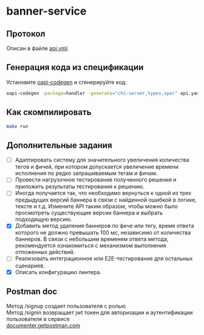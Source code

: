 # banner-service

## Протокол

Описан в файле [api.yml](api.yml).

## Генерация кода из спецификации

Установите [oapi-codegen](https://github.com/deepmap/oapi-codegen/) и сгенерируйте код:

```bash
oapi-codegen -package=handler -generate="chi-server,types,spec" api.yaml > internal/handler/api.gen.go
```

## Как скомпилировать

```bash
make run
```

## Дополнительные задания
- [ ] Адаптировать систему для значительного увеличения количества тегов и фичей, при котором допускается увеличение времени исполнения по редко запрашиваемым тегам и фичам.
- [ ] Провести нагрузочное тестирование полученного решения и приложить результаты тестирования к решению.
- [ ] Иногда получается так, что необходимо вернуться к одной из трех предыдущих версий баннера в связи с найденной ошибкой в логике, тексте и т.д. Измените API таким образом, чтобы можно было просмотреть существующие версии баннера и выбрать подходящую версию.
- [x] Добавить метод удаления баннеров по фиче или тегу, время ответа которого не должно превышать 100 мс, независимо от количества баннеров. В связи с небольшим временем ответа метода, рекомендуется ознакомиться с механизмом выполнения отложенных действий.
- [ ] Реализовать интеграционное или E2E-тестирование для остальных сценариев.
- [x] Описать конфигурацию линтера.

## Postman doc
Метод /signup создает пользователя с ролью  
Метод /signin возвращает jwt токен для авторизации и аутентификации пользователя в сервисе  
[documenter.getpostman.com](https://documenter.getpostman.com/view/26679053/2sA3Bj7DpC)